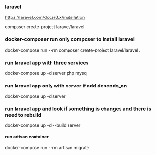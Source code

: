 ### laravel

https://laravel.com/docs/8.x/installation

composer create-project laravel/laravel

### docker-composer run only composer to install laravel

docker-compose run --rm composer create-project laravel/laravel .

### run laravel app with three services

docker-compose up -d server php mysql

### run laravel app only with server if add depends_on

docker-compose up -d server

### run laravel app and look if something is changes and there is need to rebuild

docker-compose up -d --build server

#### run artisan container

docker-compose run --rm artisan migrate
